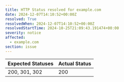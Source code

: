 ```yaml
---
title: HTTP Status resolved for example.com
date: 2024-12-07T14:10:52+00:00Z
resolved: True
resolvedWhen: 2024-12-07T14:10:52+00:00Z
resolvedStartTime: 2024-10-25T21:09:43.191474+00:00
severity: notice
affected:
  - example.com
section: issue
---
```


| Expected Statuses | Actual Status  |
|-------------------|----------------|
| 200, 301, 302 | 200 |
